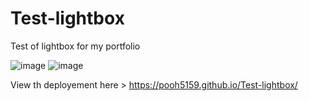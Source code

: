 # Test-lightbox

Test of lightbox for my portfolio

![image](https://user-images.githubusercontent.com/92722233/162962564-099c5d46-d4ff-450a-908e-6a0bfd3fe95a.png)
![image](https://user-images.githubusercontent.com/92722233/162962629-05349e6d-5032-40f6-a7d6-679524c8ad9c.png)


View th deployement here > https://pooh5159.github.io/Test-lightbox/
